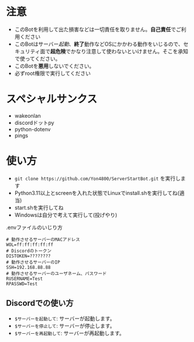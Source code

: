 # 注意
- このBotを利用して出た損害などは一切責任を取りません。**自己責任**でご利用ください
- このBotはサーバー*起動*、**終了**動作などOSにかかわる動作をいじるので、セキュリティ面で**超危険**でかなり注意して使わないといけません。そこを承知で使ってください。
- このBotを**悪用**しないでください。
- 必ずroot権限で実行してください

# スペシャルサンクス
- wakeonlan
- discordドットpy
- python-dotenv
- pings

# 使い方
- ```git clone https://github.com/Yon4800/ServerStartBot.git``` を実行します
- Python3.11以上とscreenを入れた状態でLinuxでinstall.shを実行してね(適当)
- start.shを実行してね
- Windowsは自分で考えて実行して(投げやり)

.envファイルのいじり方
```例
# 動作させるサーバーのMACアドレス
WOL=ff:ff:ff:ff:ff
# Discordのトークン
DISTOKEN=????????
# 動作させるサーバーのIP
SSH=192.168.88.88
# 動作させるサーバーのユーザネーム、パスワード
RUSERNAME=Test
RPASSWD=Test
```

## Discordでの使い方
- ```$サーバーを起動して```: サーバーが起動します。
- ```$サーバーを停止して```: サーバーが停止します。
- ```$サーバーを再起動して```: サーバーが再起動します。
